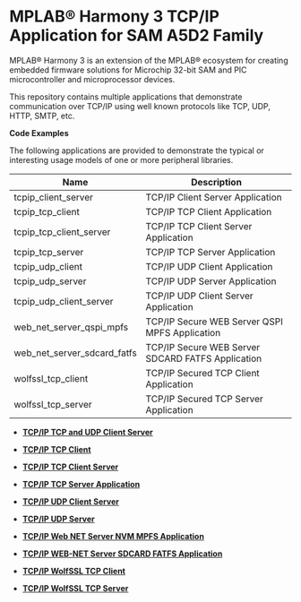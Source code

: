 # MPLAB® Harmony 3 TCP/IP Application for SAM A5D2 Family

MPLAB® Harmony 3 is an extension of the MPLAB® ecosystem for creating embedded firmware solutions for Microchip 32-bit SAM and PIC microcontroller and microprocessor devices.

This repository contains multiple applications that demonstrate communication over TCP/IP using well known protocols like TCP, UDP, HTTP, SMTP, etc.

**Code Examples**

The following applications are provided to demonstrate the typical or interesting usage models of one or more peripheral libraries.

|Name|Description|
|----|-----------|
|tcpip\_client\_server|TCP/IP Client Server Application|
|tcpip\_tcp\_client|TCP/IP TCP Client Application|
|tcpip\_tcp\_client\_server|TCP/IP TCP Client Server Application|
|tcpip\_tcp\_server|TCP/IP TCP Server Application|
|tcpip\_udp\_client|TCP/IP UDP Client Application|
|tcpip\_udp\_server|TCP/IP UDP Server Application|
|tcpip\_udp\_client\_server|TCP/IP UDP Client Server Application|
|web\_net\_server\_qspi\_mpfs|TCP/IP Secure WEB Server QSPI MPFS Application|
|web\_net\_server\_sdcard\_fatfs|TCP/IP Secure WEB Server SDCARD FATFS Application|
|wolfssl\_tcp\_client|TCP/IP Secured TCP Client Application|
|wolfssl\_tcp\_server|TCP/IP Secured TCP Server Application|

-   **[TCP/IP TCP and UDP Client Server](GUID-DE6619C7-D964-493E-BD77-DD153C504549.md)**  

-   **[TCP/IP TCP Client](GUID-84202885-9F24-4CAE-B6C4-EBA50306A6E1.md)**  

-   **[TCP/IP TCP Client Server](GUID-C4ECF860-F516-42EC-99F9-DA1A43254F5E.md)**  

-   **[TCP/IP TCP Server Application](GUID-B41B62EC-557A-4334-A4D6-B99F119C9459.md)**  

-   **[TCP/IP UDP Client Server](GUID-F874F00B-75EC-4252-AC35-5DAAF4DC7649.md)**  

-   **[TCP/IP UDP Server](GUID-2D7649DD-0486-44A8-9C99-3F37304B0927.md)**  

-   **[TCP/IP Web NET Server NVM MPFS Application](GUID-68D48741-44C4-45A9-AD8C-A5D8CA3F8D0F.md)**  

-   **[TCP/IP WEB-NET Server SDCARD FATFS Application](GUID-9720EC44-61FF-489B-9A23-500C736B4C5E.md)**  

-   **[TCP/IP WolfSSL TCP Client](GUID-A53DA076-59C9-4931-9994-FF2B4B2C9F21.md)**  

-   **[TCP/IP WolfSSL TCP Server](GUID-0472D920-AD80-4948-A156-9A62A109F5B4.md)**  


